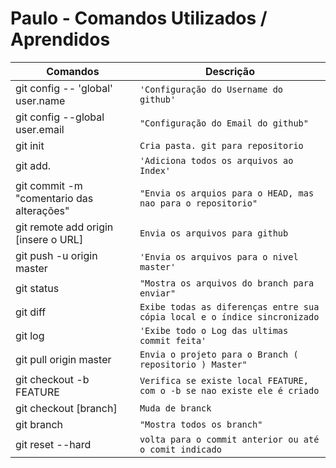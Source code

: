 # Paulo - Comandos Utilizados / Aprendidos



|    Comandos    |Descrição                          |
|----------------|-------------------------------|
|git config -- 'global'  user.name|`'Configuração do Username do github'`            |
|git config --global user.email          |`"Configuração do Email do github"`            |
|git init          |`Cria pasta. git para repositorio`|
|git add. |`'Adiciona todos os arquivos ao Index'`|
|git commit -m "comentario das alterações"|`"Envia os arquios para o HEAD, mas nao para o repositorio"`|
|git remote add origin [insere o URL]|`Envia os arquivos para github `|
|git push -u origin master|`'Envia os arquivos para o nivel master'`            |
|git status          |`"Mostra os arquivos do branch para enviar"`            |
|git diff           |`Exibe todas as diferenças entre sua cópia local e o índice sincronizado`|
|git log|`'Exibe todo o Log das ultimas commit feita'`            |
|git pull origin master          |`Envia o projeto para o Branch ( repositorio ) Master"`            |
|git checkout -b FEATURE          |`Verifica se existe local FEATURE, com o -b se nao existe ele é criado`|
|git checkout [branch]|`Muda de branck`            |
|git branch          |`"Mostra todos os branch"`            |
|git reset --hard          |`volta para o commit anterior ou até o comit indicado`|




